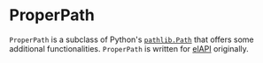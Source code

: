 # ProperPath

`ProperPath` is a subclass of Python's [`pathlib.Path`](https://docs.python.org/3.12/library/pathlib.html#pathlib.Path)
that offers some additional functionalities. `ProperPath` is written for [elAPI](https://github.com/uhd-urz/elAPI)
originally.
